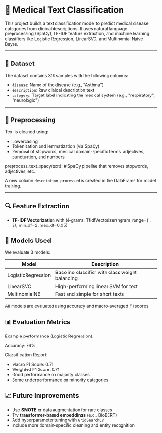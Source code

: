 
# 🧠 Medical Text Classification

This project builds a text classification model to predict medical disease categories from clinical descriptions. It uses natural language preprocessing (SpaCy), TF-IDF feature extraction, and machine learning classifiers like Logistic Regression, LinearSVC, and Multinomial Naive Bayes.

---

## 📁 Dataset

The dataset contains 316 samples with the following columns:

- `disease`: Name of the disease (e.g., "Asthma")
- `description`: Raw clinical description text
- `category`: Target label indicating the medical system (e.g., "respiratory", "neurologic")

---

## 🔧 Preprocessing

Text is cleaned using:
- Lowercasing
- Tokenization and lemmatization (via SpaCy)
- Removal of stopwords, medical domain-specific terms, adjectives, punctuation, and numbers


preprocess_text_spacy(text):
    # SpaCy pipeline that removes stopwords, adjectives, etc.


A new column `description_processed` is created in the DataFrame for model training.

---

## 🔍 Feature Extraction

* **TF-IDF Vectorization** with bi-grams:
TfidfVectorizer(ngram_range=(1, 2), min_df=2, max_df=0.95)




## 🤖 Models Used

We evaluate 3 models:

| Model              | Description                                     |
| ------------------ | ----------------------------------------------- |
| LogisticRegression | Baseline classifier with class weight balancing |
| LinearSVC          | High-performing linear SVM for text             |
| MultinomialNB      | Fast and simple for short texts                 |

All models are evaluated using accuracy and macro-averaged F1 scores.



## 📊 Evaluation Metrics

Example performance (Logistic Regression):


Accuracy: 76%

Classification Report:
- Macro F1 Score: 0.71
- Weighted F1 Score: 0.71
- Good performance on majority classes
- Some underperformance on minority categories


## 📈 Future Improvements

* Use **SMOTE** or data augmentation for rare classes
* Try **transformer-based embeddings** (e.g., BioBERT)
* Add hyperparameter tuning with `GridSearchCV`
* Include more domain-specific cleaning and entity recognition


